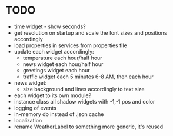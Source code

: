 # TODO
* time widget - show seconds?
* get resolution on startup and scale the font sizes and positions accordingly
* load properties in services from properties file
* update each widget accordingly:
    * temperature each hour/half hour
    * news widget each hour/half hour
    * greetings widget each hour
    * traffic widget each 5 minutes 6-8 AM, then each hour
* news widget:
    * size background and lines accordingly to text size
* each widget to its own module?
* instance class all shadow widgets with -1,-1 pos and color
* logging of events
* in-memory db instead of .json cache
* localization
* rename WeatherLabel to something more generic, it's reused